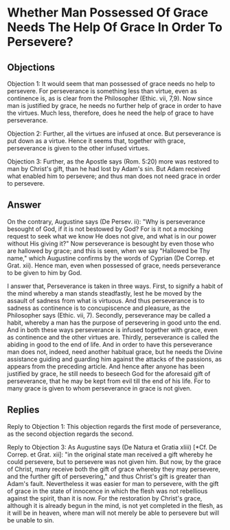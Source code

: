 # Whether Man Possessed Of Grace Needs The Help Of Grace In Order To Persevere?

## Objections

Objection 1: It would seem that man possessed of grace needs no help to persevere. For perseverance is something less than virtue, even as continence is, as is clear from the Philosopher (Ethic. vii, 7,9). Now since man is justified by grace, he needs no further help of grace in order to have the virtues. Much less, therefore, does he need the help of grace to have perseverance.

Objection 2: Further, all the virtues are infused at once. But perseverance is put down as a virtue. Hence it seems that, together with grace, perseverance is given to the other infused virtues.

Objection 3: Further, as the Apostle says (Rom. 5:20) more was restored to man by Christ's gift, than he had lost by Adam's sin. But Adam received what enabled him to persevere; and thus man does not need grace in order to persevere.

## Answer

On the contrary, Augustine says (De Persev. ii): "Why is perseverance besought of God, if it is not bestowed by God? For is it not a mocking request to seek what we know He does not give, and what is in our power without His giving it?" Now perseverance is besought by even those who are hallowed by grace; and this is seen, when we say "Hallowed be Thy name," which Augustine confirms by the words of Cyprian (De Correp. et Grat. xii). Hence man, even when possessed of grace, needs perseverance to be given to him by God.

I answer that, Perseverance is taken in three ways. First, to signify a habit of the mind whereby a man stands steadfastly, lest he be moved by the assault of sadness from what is virtuous. And thus perseverance is to sadness as continence is to concupiscence and pleasure, as the Philosopher says (Ethic. vii, 7). Secondly, perseverance may be called a habit, whereby a man has the purpose of persevering in good unto the end. And in both these ways perseverance is infused together with grace, even as continence and the other virtues are. Thirdly, perseverance is called the abiding in good to the end of life. And in order to have this perseverance man does not, indeed, need another habitual grace, but he needs the Divine assistance guiding and guarding him against the attacks of the passions, as appears from the preceding article. And hence after anyone has been justified by grace, he still needs to beseech God for the aforesaid gift of perseverance, that he may be kept from evil till the end of his life. For to many grace is given to whom perseverance in grace is not given.

## Replies

Reply to Objection 1: This objection regards the first mode of perseverance, as the second objection regards the second.

Reply to Objection 3: As Augustine says (De Natura et Gratia xliii) [*Cf. De Correp. et Grat. xii]: "in the original state man received a gift whereby he could persevere, but to persevere was not given him. But now, by the grace of Christ, many receive both the gift of grace whereby they may persevere, and the further gift of persevering," and thus Christ's gift is greater than Adam's fault. Nevertheless it was easier for man to persevere, with the gift of grace in the state of innocence in which the flesh was not rebellious against the spirit, than it is now. For the restoration by Christ's grace, although it is already begun in the mind, is not yet completed in the flesh, as it will be in heaven, where man will not merely be able to persevere but will be unable to sin.